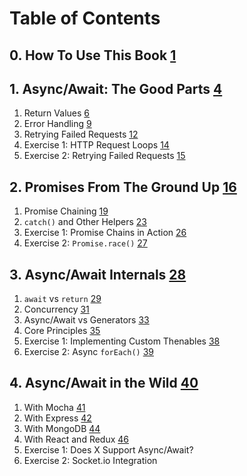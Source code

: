 # Table of Contents

## 0. How To Use This Book [1](#page=2)

## 1. Async/Await: The Good Parts [4](#page=5)

1. Return Values [6](#page=7)
2. Error Handling [9](#page=10)
3. Retrying Failed Requests [12](#page=13)
4. Exercise 1: HTTP Request Loops [14](#page=15)
5. Exercise 2: Retrying Failed Requests [15](#page=16)

## 2. Promises From The Ground Up [16](#page=17)

1. Promise Chaining [19](#page=20)
2. `catch()` and Other Helpers [23](#page=24)
3. Exercise 1: Promise Chains in Action [26](#page=27)
4. Exercise 2: `Promise.race()` [27](#page=28)

## 3. Async/Await Internals [28](#page=29)

1. `await` vs `return` [29](#page=30)
2. Concurrency [31](#page=32)
3. Async/Await vs Generators [33](#page=34)
4. Core Principles [35](#page=36)
5. Exercise 1: Implementing Custom Thenables [38](#page=39)
6. Exercise 2: Async `forEach()` [39](#page=40)

## 4. Async/Await in the Wild [40](#page=41)

1. With Mocha [41](#page=42)
2. With Express [42](#page=43)
3. With MongoDB [44](#page=45)
4. With React and Redux [46](#page=47)
5. Exercise 1: Does X Support Async/Await?
6. Exercise 2: Socket.io Integration

